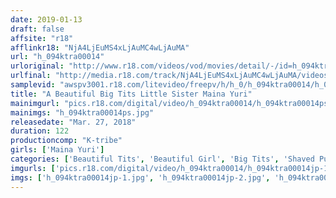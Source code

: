 ```yaml
---
date: 2019-01-13
draft: false
affsite: "r18"
afflinkr18: "NjA4LjEuMS4xLjAuMC4wLjAuMA"
url: "h_094ktra00014"
urloriginal: "http://www.r18.com/videos/vod/movies/detail/-/id=h_094ktra00014"
urlfinal: "http://media.r18.com/track/NjA4LjEuMS4xLjAuMC4wLjAuMA/videos/vod/movies/detail/-/id=h_094ktra00014"
samplevid: "awspv3001.r18.com/litevideo/freepv/h/h_0/h_094ktra00014/h_094ktra00014_dmb_w.mp4"
title: "A Beautiful Big Tits Little Sister Maina Yuri"
mainimgurl: "pics.r18.com/digital/video/h_094ktra00014/h_094ktra00014ps.jpg"
mainimgs: "h_094ktra00014ps.jpg"
releasedate: "Mar. 27, 2018"
duration: 122
productioncomp: "K-tribe"
girls: ['Maina Yuri']
categories: ['Beautiful Tits', 'Beautiful Girl', 'Big Tits', 'Shaved Pussy', 'Featured Actress', 'Sister', 'Hi-Def']
imgurls: ['pics.r18.com/digital/video/h_094ktra00014/h_094ktra00014jp-1.jpg', 'pics.r18.com/digital/video/h_094ktra00014/h_094ktra00014jp-2.jpg', 'pics.r18.com/digital/video/h_094ktra00014/h_094ktra00014jp-3.jpg', 'pics.r18.com/digital/video/h_094ktra00014/h_094ktra00014jp-4.jpg', 'pics.r18.com/digital/video/h_094ktra00014/h_094ktra00014jp-5.jpg', 'pics.r18.com/digital/video/h_094ktra00014/h_094ktra00014jp-6.jpg', 'pics.r18.com/digital/video/h_094ktra00014/h_094ktra00014jp-7.jpg', 'pics.r18.com/digital/video/h_094ktra00014/h_094ktra00014jp-8.jpg', 'pics.r18.com/digital/video/h_094ktra00014/h_094ktra00014jp-9.jpg', 'pics.r18.com/digital/video/h_094ktra00014/h_094ktra00014jp-10.jpg', 'pics.r18.com/digital/video/h_094ktra00014/h_094ktra00014jp-11.jpg', 'pics.r18.com/digital/video/h_094ktra00014/h_094ktra00014jp-12.jpg', 'pics.r18.com/digital/video/h_094ktra00014/h_094ktra00014jp-13.jpg', 'pics.r18.com/digital/video/h_094ktra00014/h_094ktra00014jp-14.jpg', 'pics.r18.com/digital/video/h_094ktra00014/h_094ktra00014jp-15.jpg', 'pics.r18.com/digital/video/h_094ktra00014/h_094ktra00014jp-16.jpg', 'pics.r18.com/digital/video/h_094ktra00014/h_094ktra00014jp-17.jpg', 'pics.r18.com/digital/video/h_094ktra00014/h_094ktra00014jp-18.jpg', 'pics.r18.com/digital/video/h_094ktra00014/h_094ktra00014jp-19.jpg', 'pics.r18.com/digital/video/h_094ktra00014/h_094ktra00014jp-20.jpg']
imgs: ['h_094ktra00014jp-1.jpg', 'h_094ktra00014jp-2.jpg', 'h_094ktra00014jp-3.jpg', 'h_094ktra00014jp-4.jpg', 'h_094ktra00014jp-5.jpg', 'h_094ktra00014jp-6.jpg', 'h_094ktra00014jp-7.jpg', 'h_094ktra00014jp-8.jpg', 'h_094ktra00014jp-9.jpg', 'h_094ktra00014jp-10.jpg', 'h_094ktra00014jp-11.jpg', 'h_094ktra00014jp-12.jpg', 'h_094ktra00014jp-13.jpg', 'h_094ktra00014jp-14.jpg', 'h_094ktra00014jp-15.jpg', 'h_094ktra00014jp-16.jpg', 'h_094ktra00014jp-17.jpg', 'h_094ktra00014jp-18.jpg', 'h_094ktra00014jp-19.jpg', 'h_094ktra00014jp-20.jpg']
---
```

